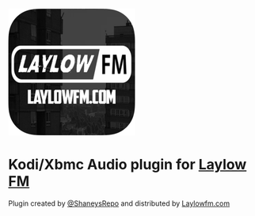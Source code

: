 ![alt text](https://github.com/LaylowFM/plugin.audio.laylowfm/raw/master/images/logo.png "Laylow FM Xbmc/Kodi Plugin Logo")
# Kodi/Xbmc Audio plugin for [Laylow FM](https://laylowfm.com)
Plugin created by [@ShaneysRepo](https://www.twitter.com/shaneysrepo) and distributed by [Laylowfm.com](https://laylowfm.com)
